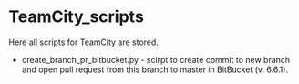 # TeamCity_scripts
Here all scripts for TeamCity are stored.

* create_branch_pr_bitbucket.py - scirpt to create commit to new branch and open pull request from this branch to master in BitBucket (v. 6.6.1).
